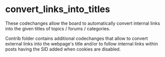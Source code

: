 convert_links_into_titles
=========================

These codechanges allow the board to automatically convert internal
links into the given titles of topics / forums / categories.

Contrib folder contains additional codechanges that allow to convert
external links into the webpage's title and/or to follow internal links
within posts having the SID added when cookies are disabled.

